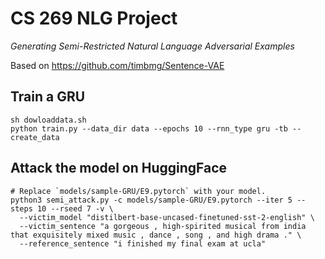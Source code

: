 # CS 269 NLG Project
_Generating Semi-Restricted Natural Language Adversarial Examples_

Based on https://github.com/timbmg/Sentence-VAE

## Train a GRU
```
sh dowloaddata.sh
python train.py --data_dir data --epochs 10 --rnn_type gru -tb --create_data
```

## Attack the model on HuggingFace
```
# Replace `models/sample-GRU/E9.pytorch` with your model.
python3 semi_attack.py -c models/sample-GRU/E9.pytorch --iter 5 --steps 10 --rseed 7 -v \
  --victim_model "distilbert-base-uncased-finetuned-sst-2-english" \
  --victim_sentence "a gorgeous , high-spirited musical from india that exquisitely mixed music , dance , song , and high drama ." \
  --reference_sentence "i finished my final exam at ucla"
```
